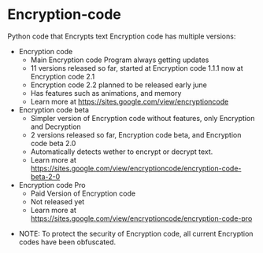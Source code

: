 # Encryption-code
Python code that Encrypts text
Encryption code has multiple versions:
 - Encryption code
    - Main Encryption code Program always getting updates
    - 11 versions released so far, started at Encryption code 1.1.1 now at Encryption code 2.1
    - Encryption code 2.2 planned to be released early june
    - Has features such as animations, and memory
    - Learn more at https://sites.google.com/view/encryptioncode
 - Encryption code beta 
    - Simpler version of Encryption code without features, only Encryption and Decryption
    - 2 versions released so far, Encryption code beta, and Encryption code beta 2.0
    - Automatically detects wether to encrypt or decrypt text.
    - Learn more at https://sites.google.com/view/encryptioncode/encryption-code-beta-2-0
 - Encryption code Pro
    - Paid Version of Encryption code
    - Not released yet
    - Learn more at https://sites.google.com/view/encryptioncode/encryption-code-pro
* NOTE: To protect the security of Encryption code, all current Encryption codes have been obfuscated.

